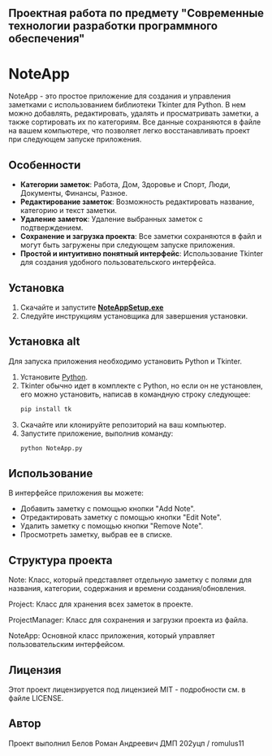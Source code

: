 ## Проектная работа по предмету "Современные технологии разработки программного обеспечения" 
# NoteApp

NoteApp - это простое приложение для создания и управления заметками с использованием библиотеки Tkinter для Python. В нем можно добавлять, редактировать, удалять и просматривать заметки, а также сортировать их по категориям. Все данные сохраняются в файле на вашем компьютере, что позволяет легко восстанавливать проект при следующем запуске приложения.

## Особенности

- **Категории заметок**: Работа, Дом, Здоровье и Спорт, Люди, Документы, Финансы, Разное.
- **Редактирование заметок**: Возможность редактировать название, категорию и текст заметки.
- **Удаление заметок**: Удаление выбранных заметок с подтверждением.
- **Сохранение и загрузка проекта**: Все заметки сохраняются в файл и могут быть загружены при следующем запуске приложения.
- **Простой и интуитивно понятный интерфейс**: Использование Tkinter для создания удобного пользовательского интерфейса.

## Установка
1. Скачайте и запустите [**NoteAppSetup.exe**](https://github.com/romulus11/-NoteApp/releases/download/v1.0.0/NoteAppSetup.exe)
2. Следуйте инструкциям установщика для завершения установки.

## Установка alt

Для запуска приложения необходимо установить Python и Tkinter. 

1. Установите [Python](https://www.python.org/downloads/).
2. Tkinter обычно идет в комплекте с Python, но если он не установлен, его можно установить, написав в командную строку следующее:
   ```bash
   pip install tk

1. Скачайте или клонируйте репозиторий на ваш компьютер.
2. Запустите приложение, выполнив команду:
   ```bash
   python NoteApp.py
   
## Использование

В интерфейсе приложения вы можете:

 - Добавить заметку с помощью кнопки "Add Note".
 - Отредактировать заметку с помощью кнопки "Edit Note".
 - Удалить заметку с помощью кнопки "Remove Note".
 - Просмотреть заметку, выбрав ее в списке.

## Структура проекта

Note: Класс, который представляет отдельную заметку с полями для названия, категории, содержания и времени создания/обновления.

Project: Класс для хранения всех заметок в проекте.

ProjectManager: Класс для сохранения и загрузки проекта из файла.

NoteApp: Основной класс приложения, который управляет пользовательским интерфейсом.

## Лицензия
Этот проект лицензируется под лицензией MIT - подробности см. в файле LICENSE.

## Автор
Проект выполнил Белов Роман Андреевич ДМП 202уцп / romulus11

